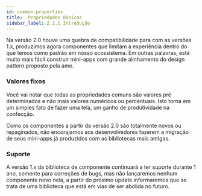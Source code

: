 ```yaml
---
id: common-properties
title:  Propriedades Básicas
sidebar_label: 2.1.1 Introdução
---
```


Na versão 2.0 houve uma quebra de compatibilidade para com as versões 1.x,
produzimos agora componentes que limitam a experiência dentro do que temos como padrão em nosso ecossistema.
Em outras palavras, está muito mais fácil construir mini-apps com grande alinhamento do design pattern proposto pela ame.

### Valores fixos

Você vai notar que todas as propriedades comuns são valores pré determinados e não mais
valores numéricos ou percentuais. Isto torna em um simples fato de fazer uma tela, um ganho de produtividade na confecção.

Como os componentes a partir da versão 2.0 são totalmente novos ou repaginados, não encorajamos aos desenvolvedores fazerem a migração
de seus mini-apps já produzidos com as bibliotecas mais antigas.

### Suporte

A versão 1.x da biblioteca de componente continuará a ter suporte durante 1 ano, somente para correções de bugs, mas não lançaremos nenhum
componente novo nela, a partir do próximo update informaremos que se trata de uma biblioteca que está em vias de ser abolida no futuro.

